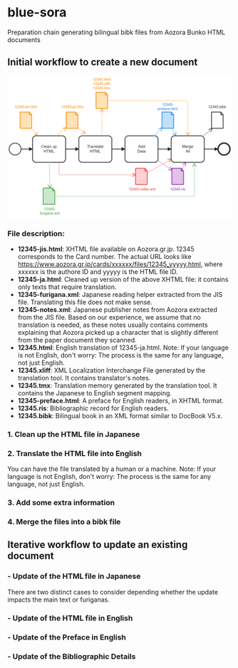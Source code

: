 # blue-sora
Preparation chain generating bilingual bibk files from Aozora Bunko HTML documents

## Initial workflow to create a new document
![Inital workflow overview](0-InitialWorkflow.png)
### File description:
- **12345-jis.html**: XHTML file available on Aozora.gr.jp. 12345 corresponds to the Card number. The actual URL looks like https://www.aozora.gr.jp/cards/xxxxxx/files/12345_yyyyy.html, where xxxxxx is the authore ID and yyyyy is the HTML file ID.
- **12345-ja.html**: Cleaned up version of the above XHTML file: it contains only texts that require translation.
- **12345-furigana.xml**: Japanese reading helper extracted from the JIS file. Translating this file does not make sense.
- **12345-notes.xml**: Japanese publisher notes from Aozora extracted from the JIS file. Based on our experience, we assume that no translation is needed, as these notes usually contains comments explaining that Aozora picked up a character that is slightly different from the paper document they scanned.
- **12345.html**: English translation of 12345-ja.html. Note: If your language is not English, don't worry: The process is the same for any language, not just English.
- **12345.xliff**: XML Localization Interchange File generated by the translation tool. It contains translator's notes.
- **12345.tmx**: Translation memory generated by the translation tool. It contains the Japanese to English segment mapping.
- **12345-preface.html**: A preface for English readers, in XHTML format.
- **12345.ris**: Bibliographic record for English readers.
- **12345.bibk**: Bilingual book in an XML format similar to DocBook V5.x.
### 1. Clean up the HTML file in Japanese
### 2. Translate the HTML file into English
You can have the file translated by a human or a machine.
Note: If your language is not English, don't worry: The process is the same for any language, not just English.
### 3. Add some extra information
### 4. Merge the files into a bibk file

## Iterative workflow to update an existing document
### - Update of the HTML file in Japanese
There are two distinct cases to consider depending whether the update impacts the main text or furiganas.
### - Update of the HTML file in English
### - Update of the Preface in English
### - Update of the Bibliographic Details
